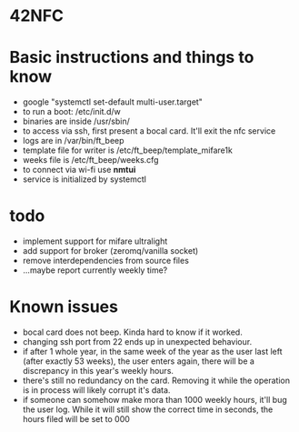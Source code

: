 # 42NFC

# Basic instructions and things to know
* google "systemctl set-default multi-user.target"
* to run a boot: /etc/init.d/w
* binaries are inside /usr/sbin/
* to access via ssh, first present a bocal card. It'll exit the nfc service
* logs are in /var/bin/ft_beep
* template file for writer is /etc/ft_beep/template_mifare1k
* weeks file is /etc/ft_beep/weeks.cfg
* to connect via wi-fi use **nmtui**
* service is initialized by systemctl

# todo
* implement support for mifare ultralight
* add support for broker (zeromq/vanilla socket)
* remove interdependencies from source files
* ...maybe report currently weekly time?

# Known issues
* bocal card does not beep. Kinda hard to know if it worked.
* changing ssh port from 22 ends up in unexpected behaviour.
* if after 1 whole year, in the same week of the year as the user last left (after exactly 53 weeks), the user enters again, there will be a discrepancy in this year's weekly hours.
* there's still no redundancy on the card. Removing it while the operation is in process will likely corrupt it's data.
* if someone can somehow make mora than 1000 weekly hours, it'll bug the user log. While it will still show the correct time in seconds, the hours filed will be set to 000